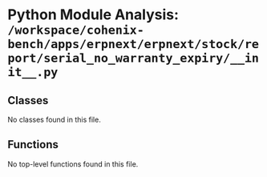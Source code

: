 # Python Module Analysis: `/workspace/cohenix-bench/apps/erpnext/erpnext/stock/report/serial_no_warranty_expiry/__init__.py`

## Classes

No classes found in this file.


## Functions

No top-level functions found in this file.
